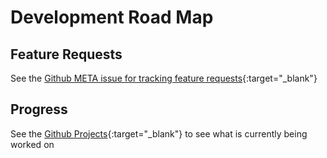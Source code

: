 # Development Road Map

## Feature Requests
See the [Github META issue for tracking feature requests](https://github.com/hay-kot/mealie/issues/122){:target="_blank"}

## Progress 
See the [Github Projects](https://github.com/hay-kot/mealie/projects){:target="_blank"} to see what is currently being worked on